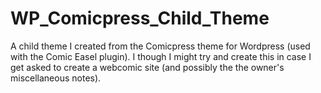 # WP_Comicpress_Child_Theme
A child theme I created from the Comicpress theme for Wordpress (used with the Comic Easel plugin). I though I might try and create this in case I get asked to create a webcomic site (and possibly the the owner's miscellaneous notes).
